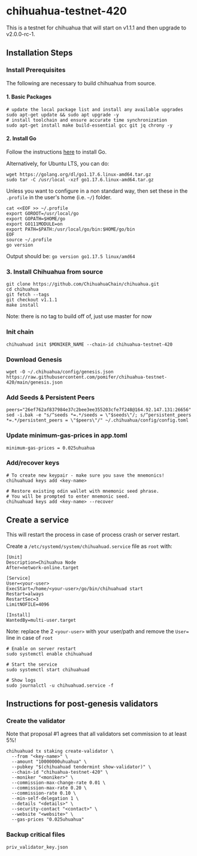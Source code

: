 # chihuahua-testnet-420

This is a testnet for chihuahua that will start on v1.1.1 and then upgrade to v2.0.0-rc-1.


## Installation Steps

### Install Prerequisites 

The following are necessary to build chihuahua from source. 

#### 1. Basic Packages
```bash:
# update the local package list and install any available upgrades 
sudo apt-get update && sudo apt upgrade -y 
# install toolchain and ensure accurate time synchronization 
sudo apt-get install make build-essential gcc git jq chrony -y
```

#### 2. Install Go
Follow the instructions [here](https://golang.org/doc/install) to install Go.

Alternatively, for Ubuntu LTS, you can do:
```bash:
wget https://golang.org/dl/go1.17.6.linux-amd64.tar.gz
sudo tar -C /usr/local -xzf go1.17.6.linux-amd64.tar.gz
```

Unless you want to configure in a non standard way, then set these in the `.profile` in the user's home (i.e. `~/`) folder.

```bash:
cat <<EOF >> ~/.profile
export GOROOT=/usr/local/go
export GOPATH=$HOME/go
export GO111MODULE=on
export PATH=$PATH:/usr/local/go/bin:$HOME/go/bin
EOF
source ~/.profile
go version
```
Output should be: `go version go1.17.5 linux/amd64`

### 3. Install Chihuahua from source

```bash:
git clone https://github.com/ChihuahuaChain/chihuahua.git
cd chihuahua
git fetch --tags
git checkout v1.1.1
make install
```
Note: there is no tag to build off of, just use master for now

### Init chain
```bash:
chihuahuad init $MONIKER_NAME --chain-id chihuahua-testnet-420
```

### Download Genesis
```bash:
wget -O ~/.chihuahua/config/genesis.json https://raw.githubusercontent.com/pomifer/chihuahua-testnet-420/main/genesis.json
```

### Add Seeds & Persistent Peers
```bash:
peers="26ef762af837984e37c2bee3ee355203cfe7f248@164.92.147.131:26656"
sed -i.bak -e "s/^seeds *=.*/seeds = \"$seeds\"/; s/^persistent_peers *=.*/persistent_peers = \"$peers\"/" ~/.chihuahua/config/config.toml
```

### Update minimum-gas-prices in app.toml
```bash:
minimum-gas-prices = 0.025uhuahua
```

### Add/recover keys
```bash:
# To create new keypair - make sure you save the mnemonics!
chihuahuad keys add <key-name> 

# Restore existing odin wallet with mnemonic seed phrase. 
# You will be prompted to enter mnemonic seed. 
chihuahuad keys add <key-name> --recover
```

## Create a service
This will restart the process in case of process crash or server restart.

Create a `/etc/systemd/system/chihuahuad.service` file as `root` with: 
```
[Unit]
Description=Chihuahua Node
After=network-online.target

[Service]
User=<your-user>
ExecStart=/home/<your-user>/go/bin/chihuahuad start
Restart=always
RestartSec=3
LimitNOFILE=4096

[Install]
WantedBy=multi-user.target
```
Note: replace the 2 `<your-user>` with your user/path and remove the `User=` line in case of `root`
```
# Enable on server restart 
sudo systemctl enable chihuahuad

# Start the service
sudo systemctl start chihuahuad

# Show logs
sudo journalctl -u chihuahuad.service -f
```

## Instructions for post-genesis validators

### Create the validator

Note that proposal #1 agrees that all validators set commission to at
least 5%!

```bash:
chihuahuad tx staking create-validator \
  --from "<key-name>" \
  --amount "10000000uhuahua" \
  --pubkey "$(chihuahuad tendermint show-validator)" \
  --chain-id "chihuahua-testnet-420" \
  --moniker "<moniker>" \
  --commission-max-change-rate 0.01 \
  --commission-max-rate 0.20 \
  --commission-rate 0.10 \
  --min-self-delegation 1 \
  --details "<details>" \
  --security-contact "<contact>" \
  --website "<website>" \
  --gas-prices "0.025uhuahua"
```

### Backup critical files
```bash:
priv_validator_key.json
```

